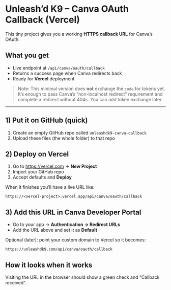 # Unleash’d K9 – Canva OAuth Callback (Vercel)

This tiny project gives you a working **HTTPS callback URL** for Canva’s OAuth.

## What you get
- Live endpoint at `/api/canva/oauth/callback`
- Returns a success page when Canva redirects back
- Ready for **Vercel** deployment

> Note: This minimal version does **not** exchange the `code` for tokens yet. It’s enough to pass Canva’s “non-localhost redirect” requirement and complete a redirect without 404s. You can add token exchange later.

---

## 1) Put it on GitHub (quick)
1. Create an empty GitHub repo called `unleashdk9-canva-callback`
2. Upload these files (the whole folder) to that repo

## 2) Deploy on Vercel
1. Go to https://vercel.com → **New Project**
2. Import your GitHub repo
3. Accept defaults and **Deploy**

When it finishes you’ll have a live URL like:

```
https://<vercel-project>.vercel.app/api/canva/oauth/callback
```

## 3) Add this URL in Canva Developer Portal
- Go to your app → **Authentication → Redirect URLs**
- Add the URL above and set it as **Default**

Optional (later): point your custom domain to Vercel so it becomes:
```
https://unleashdk9.com/api/canva/oauth/callback
```

## How it looks when it works
Visiting the URL in the browser should show a green check and “Callback received”.

